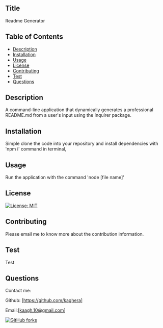 
## Title
Readme Generator

## Table of Contents
* [Description](#Description)
* [Installation](#Installation)
* [Usage](#Usage)
* [License](#License)
* [Contributing](#Contributing)
* [Test](#Test)
* [Questions](#Questions)

## Description
A command-line application that dynamically generates a professional README.md from a user's input using the Inquirer package.

## Installation
Simple clone the code into your repository and install dependencies with 'npm i' command in terminal, 

## Usage
Run the application with the command 'node [file name]'

## License
[![License: MIT](https://img.shields.io/badge/License-MIT-yellow.svg)](https://opensource.org/licenses/MIT)

## Contributing
Please email me to know more about the contribution information.

## Test
Test

## Questions
Contact me:

Github: [https://github.com/kaghera]

Email:[kaagh.10@gmail.com]

 [![GitHub forks](https://img.shields.io/github/forks/Kaghera/Good-README-Generator)](https://github.com/Kaghera/Good-README-Generator/network)
